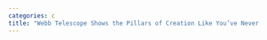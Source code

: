 ```yaml
---
categories: c
title: "Webb Telescope Shows the Pillars of Creation Like You’ve Never Seen Them Before"
---
```

